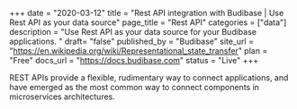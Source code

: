 +++
date = "2020-03-12"
title = "Rest API integration with Budibase | Use Rest API as your data source"
page_title = "Rest API"
categories = ["data"] 
description = "Use Rest API as your data source for your Budibase applications. "
draft= "false"
published_by = "Budibase"
site_url = "https://en.wikipedia.org/wiki/Representational_state_transfer"
plan = "Free"
docs_url = "https://docs.budibase.com"
status = "Live" 
+++

REST APIs provide a flexible, rudimentary way to connect applications, and have emerged as the most common way to connect components in microservices architectures.